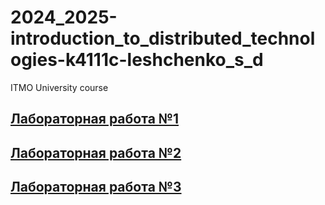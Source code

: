 # 2024_2025-introduction_to_distributed_technologies-k4111c-leshchenko_s_d
ITMO University course
## [Лабораторная работа №1](./lab1/lab1_report.md)
## [Лабораторная работа №2](./lab2/lab2_report.md)
## [Лабораторная работа №3](./lab2/lab3_report.md)